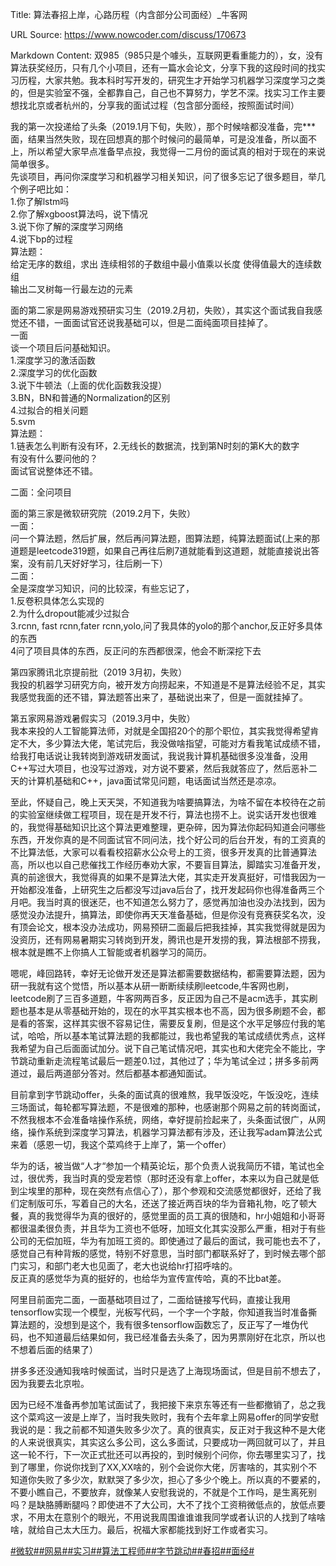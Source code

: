 Title: 算法春招上岸，心路历程（内含部分公司面经）_牛客网

URL Source: https://www.nowcoder.com/discuss/170673

Markdown Content:
双985（985只是个噱头，互联网更看重能力的），女，没有算法获奖经历，只有几个小项目，还有一篇水会论文，分享下我的这段时间的找实习历程，大家共勉。我本科时写开发的，研究生才开始学习机器学习深度学习之类的，但是实验室不强，全都靠自己，自己也不算努力，学艺不深。找实习工作主要想找北京或者杭州的，分享我的面试过程（包含部分面经，按照面试时间）

我的第一次投递给了头条（2019.1月下旬，失败），那个时候啥都没准备，完\*\*\*面，结果当然失败，现在回想真的那个时候问的最简单，可是没准备，所以面不上，所以希望大家早点准备早点投，我觉得一二月份的面试真的相对于现在的来说简单很多。  
先谈项目，再问你深度学习和机器学习相关知识，问了很多忘记了很多题目，举几个例子吧比如：  
1.你了解lstm吗  
2.你了解xgboost算法吗，说下情况  
3.说下你了解的深度学习网络  
4.说下bp的过程  
算法题：  
给定无序的数组，求出 连续相邻的子数组中最小值乘以长度 使得值最大的连续数组  
输出二叉树每一行最左边的元素

面的第二家是网易游戏预研实习生（2019.2月初，失败），其实这个面试我自我感觉还不错，一面面试官还说我基础可以，但是二面纯面项目挂掉了。  
一面  
谈一个项目后问基础知识。  
1.深度学习的激活函数  
2.深度学习的优化函数  
3.说下牛顿法（上面的优化函数我没提）  
3.BN，BN和普通的Normalization的区别  
4.过拟合的相关问题  
5.svm  
算法题：  
1.链表怎么判断有没有环，2.无线长的数据流，找到第N时刻的第K大的数字  
有没有什么要问他的？  
面试官说整体还不错。

二面：全问项目

面的第三家是微软研究院（2019.2月下，失败）  
一面：  
问一个算法题，然后扩展，然后再问算法题，图算法题，纯算法题面试(上来的那道题是leetcode319题，如果自己再往后刷7道就能看到这道题，就能直接说出答案，没有前几天好好学习，往后刷一下）  
二面：  
全是深度学习知识，问的比较深，有些忘记了，  
1.反卷积具体怎么实现的  
2.为什么dropout能减少过拟合  
3.rcnn, fast rcnn,fater rcnn,yolo,问了我具体的yolo的那个anchor,反正好多具体的东西  
4问了项目具体的东西，反正问的东西都很深，他会不断深挖下去

第四家腾讯北京提前批（2019 3月初，失败）  
我投的机器学习研究方向，被开发方向捞起来，不知道是不是算法经验不足，其实我感觉我面的还不错，算法题答出来了，基础说出来了，但是一面就挂掉了。

第五家网易游戏暑假实习（2019.3月中，失败）  
我本来投的人工智能算法师，对就是全国招20个的那个职位，其实我觉得希望肯定不大，多少算法大佬，笔试完后，我没做啥指望，可能对方看我笔试成绩不错，给我打电话说让我转岗到游戏研发面试，我说我计算机基础很多没准备，没用C++写过大项目，也没写过游戏，对方说不要紧，然后我就答应了，然后恶补二天的计算机基础和C++，java面试常见问题，电话面试当然还是凉凉。

至此，怀疑自己，晚上天天哭，不知道我为啥要搞算法，为啥不留在本校待在之前的实验室继续做工程项目，现在是开发不行，算法也捞不上。说实话开发也很难的，我觉得基础知识比这个算法更难整理，更杂碎，因为算法你起码知道会问哪些东西，开发你真的是不同面试官不同问法，找个好公司的后台开发，有的工资真的不比算法低，大家可以看看校招薪水公众号上的工资，很多开发真的比普通算法高，所以也以自己悲催找工作经历奉劝大家，不要盲目算法，脚踏实习准备开发，真的前途很大，我觉得真的如果不是算法大佬，其实走开发真挺好，可惜我因为一开始都没准备，上研究生之后都没写过java后台了，找开发起码你也得准备两三个月吧。我当时真的很迷茫，也不知道怎么努力了，感觉再加油也没办法找到，因为感觉没办法提升，搞算法，即使你再天天准备基础，但是你没有竞赛获奖名次，没有顶会论文，根本没办法成功，网易预研二面最后把我挂掉，其实我觉得就是因为没资历，还有网易暑期实习转岗到开发，腾讯也是开发捞的我，算法根部不捞我，根本就是瞧不上你搞人工智能或者机器学习的简历。

嗯呢，峰回路转，幸好无论做开发还是算法都需要数据结构，都需要算法题，因为研一我就有这个觉悟，所以基本从研一断断续续刷leetcode,牛客网也刷，leetcode刷了三百多道题，牛客网两百多，反正因为自己不是acm选手，其实刷题也基本是从零基础开始的，现在的水平其实根本也不高，因为很多刷题不会，都是看的答案，这样其实很不容易记住，需要反复刷，但是这个水平足够应付我的笔试，哈哈，所以基本笔试算法题的我都能过，我也希望我的笔试成绩优秀点，这样我希望为自己后面面试加分。说下自己笔试情况吧，其实也和大佬完全不能比，字节跳动重新走流程笔试最后一题差0.1过，其他过了；华为笔试全过；拼多多前两道过，最后两道部分答对。然后都基本都通知面试。

目前拿到字节跳动offer，头条的面试真的很难熬，我早饭没吃，午饭没吃，连续三场面试，每轮都写算法题，不是很难的那种，也感谢那个网易之前的转岗面试，不然我根本不会准备啥操作系统，网络，幸好提前捡起来了，头条面试很广，从网络，操作系统到深度学习算法，机器学习算法都有涉及，还让我写adam算法公式来着（感恩一切，我这个菜鸡终于上岸了，第一个offer）

华为的话，被当做“人才“参加一个精英论坛，那个负责人说我简历不错，笔试也全过，很优秀，我当时真的受宠若惊（那时还没有拿上offer，本来以为自己就是低到尘埃里的那种，现在突然有点信心了），那个参观和交流感觉都很好，还给了我们定制版可乐，写着自己的大名，还送了接近两百块的华为音箱礼物，吃了顿大餐，真的我觉得华为真的很好的，感觉里面的员工真的很随和，hr小姐姐和小哥哥都很温柔很负责，并且华为工资也不低呀，加班文化其实没那么严重，相对于有些公司的无偿加班，华为有加班工资的。即使通过了最后的面试，我可能也去不了，感觉自己有种背叛的感觉，特别不好意思，当时部门都联系好了，到时候去哪个部门实习，和部门老大也见面了，老大也说给hr打招呼啥的。  
反正真的感觉华为真的挺好的，也给华为宣传宣传哈，真的不比bat差。

阿里目前面完二面，一面基础项目过了，二面给链接写代码，直接让我用tensorflow实现一个模型，光板写代码，一个字一个字敲，你知道我当时准备撕算法题的，没想到是这个，我有很多tensorflow函数忘了，反正写了一堆伪代码，也不知道最后结果如何，我已经准备去头条了，因为男票刚好在北京，所以也不想着后面的结果了）

拼多多还没通知我啥时候面试，当时只是选了上海现场面试，但是目前不想去了，因为我要去北京啦。

因为已经不准备再参加笔试面试了，我把接下来京东等还有一些都撤销了，总之我这个菜鸡这一波是上岸了，当时我失败时，我有个去年拿上网易offer的同学安慰我说的是：我之前都不知道失败多少次了。真的很真实，反正对于我这种不是大佬的人来说很真实，其实这么多公司，这么多面试，只要成功一两回就可以了，并且这一轮不行，下一次正式批还可以再投的，到时候别个问你，你去哪里实习了，找到了哪里，你说你找到了XX,XX啥的，别个会说你大佬，厉害啥的，其实别个不知道你失败了多少次，默默哭了多少次，担心了多少个晚上。所以真的不要紧的，不要小瞧自己，不要放弃，就像某人安慰我说的，不就是个工作吗，是生离死别吗？是缺胳膊断腿吗？即使进不了大公司，大不了找个工资稍微低点的，放低点要求，不用太在意别个的眼光，不用说我周围谁谁谁我同学或者认识的人找到了啥啥啥，就给自己太大压力。最后，祝福大家都能找到好工作或者实习。

[#微软#](https://www.nowcoder.com/enterprise/146/discussion)[#网易#](https://www.nowcoder.com/enterprise/149/discussion)[#实习#](https://www.nowcoder.com/creation/subject/7ed2b413c8e64f9da9e460af91f577de)[#算法工程师#](https://www.nowcoder.com/creation/subject/146d543971d045ba84b4b8a4dd573fff)[#字节跳动#](https://www.nowcoder.com/enterprise/665/discussion)[#春招#](https://www.nowcoder.com/creation/subject/9aea3762a04c49bfb6da8d3f4705c354)[#面经#](https://www.nowcoder.com/creation/subject/928d551be73f40db82c0ed83286c8783)
